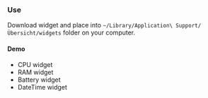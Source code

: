 ### Use
Download widget and place into `~/Library/Application\ Support/Übersicht/widgets` folder on your computer.

#### Demo
- CPU widget
- RAM widget
- Battery widget
- DateTime widget


